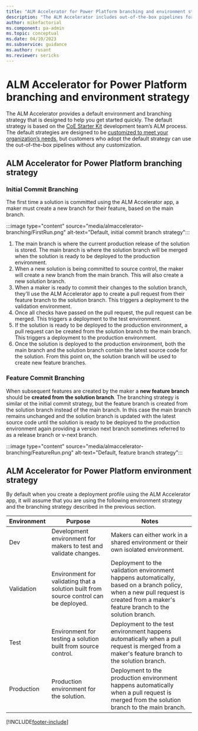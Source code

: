 ```yaml
---
title: "ALM Accelerator for Power Platform branching and environment strategy | MicrosoftDocs"
description: "The ALM Accelerator includes out-of-the-box pipelines for deploying to environments based on a default environment and branching strategy. The ALM Accelerator pipelines are designed to be easily customized to meet your organization’s needs, but customers who adopt the default strategy can use the out-of-the-box pipelines without any customization."
author: mikefactorial
ms.component: pa-admin
ms.topic: conceptual
ms.date: 04/10/2023
ms.subservice: guidance
ms.author: rusant
ms.reviewer: sericks
---
```


# ALM Accelerator for Power Platform branching and environment strategy

The ALM Accelerator provides a default environment and branching strategy that is designed to help you get started quickly. The default strategy is based on the [CoE Starter Kit](../coe/overview.md) development team’s ALM process. The default strategies are designed to be [customized to meet your organization’s needs](customize-deployment-pipelines.md), but customers who adopt the default strategy can use the out-of-the-box pipelines without any customization.

## ALM Accelerator for Power Platform branching strategy

### Initial Commit Branching

The first time a solution is committed using the ALM Accelerator app, a maker must create a new branch for their feature, based on the main branch.

:::image type="content" source="media/almaccelerator-branching/FirstRun.png" alt-text="Default, initial commit branch strategy":::

1. The main branch is where the current production release of the solution is stored. The main branch is where the solution branch will be merged when the solution is ready to be deployed to the production environment.
1. When a new solution is being committed to source control, the maker will create a new branch from the main branch. This will also create a new solution branch.
1. When a maker is ready to commit their changes to the solution branch, they'll use the ALM Accelerator app to create a pull request from their feature branch to the solution branch. This triggers a deployment to the validation environment.
1. Once all checks have passed on the pull request, the pull request can be merged. This triggers a deployment to the test environment.
1. If the solution is ready to be deployed to the production environment, a pull request can be created from the solution branch to the main branch. This triggers a deployment to the production environment.
1. Once the solution is deployed to the production environment, both the main branch and the solution branch contain the latest source code for the solution. From this point on, the solution branch will be used to create new feature branches.

### Feature Commit Branching

When subsequent features are created by the maker a **new feature branch** should be **created from the solution branch**. The branching strategy is similar ot the initial commit strategy, but the feature branch is created from the solution branch instead of the main branch. In this case the main branch remains unchanged and the solution branch is updated with the latest source code until the solution is ready to be deployed to the production environment again providing a version next branch sometimes referred to as a release branch or v-next branch.

:::image type="content" source="media/almaccelerator-branching/FeatureRun.png" alt-text="Default, feature branch strategy":::

## ALM Accelerator for Power Platform environment strategy

By default when you create a deployment profile using the ALM Accelerator app, it will assume that you are using the following environment strategy and the branching strategy described in the previous section.

| Environment | Purpose | Notes |
| --- | --- | --- |
| Dev | Development environment for makers to test and validate changes. | Makers can either work in a shared environment or their own isolated environment.|
| Validation | Environment for validating that a solution built from source control can be deployed. | Deployment to the validation environment happens automatically, based on a branch policy, when a new pull request is created from a maker's feature branch to the solution branch. |
| Test | Environment for testing a solution built from source control. | Deployment to the test environment happens automatically when a pull request is merged from a maker's feature branch to the solution branch. |
| Production | Production environment for the solution. | Deployment to the production environment happens automatically when a pull request is merged from the solution branch to the main branch. |

[!INCLUDE[footer-include](../../includes/footer-banner.md)]
